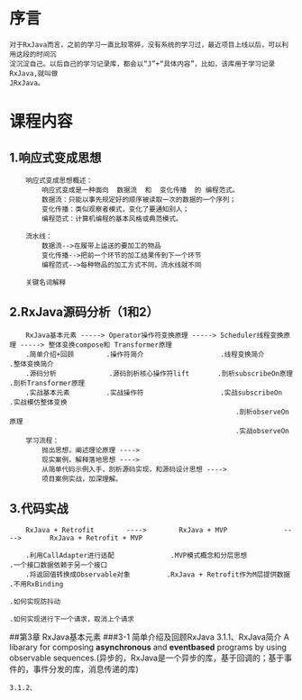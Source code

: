 # 序言
    对于RxJava而言，之前的学习一直比较零碎，没有系统的学习过，最近项目上线以后，可以利用这段的时间沉
    淀沉淀自己。以后自己的学习记录库，都会以“J”+“具体内容”，比如，该库用于学习记录RxJava,就叫做
    JRxJava。
# 课程内容
##    1.响应式变成思想
        响应式变成思想概述：
            响应式变成是一种面向  数据流  和  变化传播  的 编程范式。
            数据流：只能以事先规定好的顺序被读取一次的数据的一个序列；
            变化传播：类似观察者模式，变化了要通知别人；
            编程范式：计算机编程的基本风格或典范模式。
            
        流水线：
            数据流-->在履带上运送的要加工的物品
            变化传播-->把前一个环节的加工结果传到下一个环节
            编程范式-->每种物品的加工方式不同，流水线就不同
            
        关键名词解释
    
##    2.RxJava源码分析（1和2）
        RxJava基本元素 -----> Operator操作符变换原理 -----> Scheduler线程变换原理 -----> 整体变换compose和 Transformer原理
        .简单介绍+回顾        .操作符简介                   .线程变换简介                .整体变换简介
        .源码分析             .源码剖析核心操作符lift       .剖析subscribeOn原理         .剖析Transformer原理
        .实战基本元素         .实战操作符                   .实战subscribeOn             .实战模仿整体变换
                                                            .剖析observeOn原理
                                                            .实战observeOn
        学习流程：
            抛出思想，阐述理论原理 ---->
            现实案例，解释落地思想 ---->
            从简单代码示例入手，剖析源码实现，和源码设计思想 ---->
            项目案例实战，加深理解。
            
##    3.代码实战
        RxJava + Retrofit        ---->        RxJava + MVP              ---->       RxJava + Retrofit + MVP
        
        .利用CallAdapter进行适配              .MVP模式概念和分层思想                .一个接口数据依赖于另一个接口
        .将返回值转换成Observable对象         .RxJava + Retrofit作为M层提供数据     .不用RxBinding
                                                                                    .如何实现防抖动
                                                                                    .如何实现进行下一个请求，取消上个请求
        
        
##第3章 RxJava基本元素
###3-1 简单介绍及回顾RxJava
    3.1.1、RxJava简介
        A libarary for composing **asynchronous** and **eventbased** programs by using 
    observable sequences.(异步的，RxJava是一个异步的库，基于回调的；基于事件的，事件分发的库，消息传递的库)
    
    3.1.2、
        